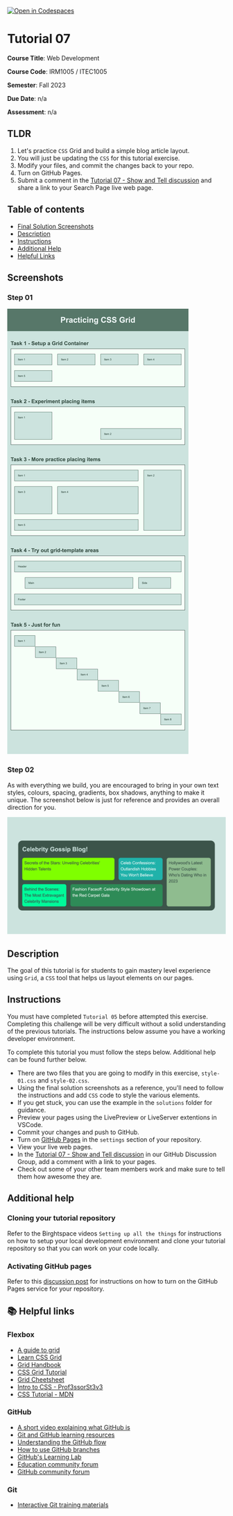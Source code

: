 [![Open in Codespaces](https://classroom.github.com/assets/launch-codespace-7f7980b617ed060a017424585567c406b6ee15c891e84e1186181d67ecf80aa0.svg)](https://classroom.github.com/open-in-codespaces?assignment_repo_id=13232812)
# Tutorial 07

**Course Title**: Web Development

**Course Code**: IRM1005 / ITEC1005

**Semester**: Fall 2023

**Due Date**: n/a

**Assessment**: n/a

## TLDR

1. Let's practice `CSS` Grid and build a simple blog article layout.
2. You will just be updating the `CSS` for this tutorial exercise.
3. Modify your files, and commit the changes back to your repo.
4. Turn on GitHub Pages.
5. Submit a comment in the [Tutorial 07 - Show and Tell discussion](https://github.com/orgs/irm1005-itec1005-fall-2023/discussions/12) and share a link to your Search Page live web page.

## Table of contents

- [Final Solution Screenshots](#screenshots)
- [Description](#description)
- [Instructions](#instructions)
- [Additional Help](#additional-help)
- [Helpful Links](#📚-helpful-links)

## Screenshots

### Step 01

![Screenshot](./images/screenshot-step-01.png)

### Step 02

As with everything we build, you are encouraged to bring in your own text styles, colours, spacing, gradients, box shadows, anything to make it unique. The screenshot below is just for reference and provides an overall direction for you. 

![Screenshot](./images/screenshot-step-02.png)

## Description

The goal of this tutorial is for students to gain mastery level experience using `Grid`, a `CSS` tool that helps us layout elements on our pages.

## Instructions

You must have completed `Tutorial 05` before attempted this exercise. Completing this challenge will be very difficult without a solid understanding of the previous tutorials. The instructions below assume you have a working developer environment.

To complete this tutorial you must follow the steps below. Additional help can be found further below.

- There are two files that you are going to modify in this exercise, `style-01.css` and `style-02.css`.
- Using the final solution screenshots as a reference, you'll need to follow the instructions and add `CSS` code to style the various elements.
- If you get stuck, you can use the example in the `solutions` folder for guidance.
- Preview your pages using the LivePreview or LiveServer extentions in VSCode.
- Commit your changes and push to GitHub.
- Turn on [GitHub Pages](https://github.com/orgs/irm1005-itec1005-fall-2023/discussions/4) in the `settings` section of your repository.
- View your live web pages.
- In the [Tutorial 07 - Show and Tell discussion](https://github.com/orgs/irm1005-itec1005-fall-2023/discussions/12) in our GitHub Discussion Group, add a comment with a link to your pages.
- Check out some of your other team members work and make sure to tell them how awesome they are.

## Additional help

### Cloning your tutorial repository

Refer to the Birghtspace videos `Setting up all the things` for instructions on how to setup your local development environment and clone your tutorial repository so that you can work on your code locally.

### Activating GitHub pages

Refer to this [discussion post](https://github.com/orgs/irm1005-itec1005-fall-2023/discussions/4) for instructions on how to turn on the GitHub Pages service for your repository.

## 📚 Helpful links

### Flexbox

- [A guide to grid](https://css-tricks.com/snippets/css/complete-guide-grid/)
- [Learn CSS Grid](https://learncssgrid.com)
- [Grid Handbook](https://www.freecodecamp.org/news/complete-guide-to-css-grid/)
- [CSS Grid Tutorial](https://developer.mozilla.org/en-US/docs/Web/CSS/CSS_grid_layout)
- [Grid Cheetsheet](https://grid.malven.co)
- [Intro to CSS - Prof3ssorSt3v3](https://www.youtube.com/watch?v=KFKScNHa-8M&list=PLyuRouwmQCjl4wTSNbb8RTKZuyMhoIxBe)
- [CSS Tutorial - MDN](https://developer.mozilla.org/en-US/docs/Web/CSS)

### GitHub

- [A short video explaining what GitHub is](https://www.youtube.com/watch?v=w3jLJU7DT5E&feature=youtu.be)
- [Git and GitHub learning resources](https://docs.github.com/en/github/getting-started-with-github/git-and-github-learning-resources)
- [Understanding the GitHub flow](https://guides.github.com/introduction/flow/)
- [How to use GitHub branches](https://www.youtube.com/watch?v=H5GJfcp3p4Q&feature=youtu.be)
- [GitHub's Learning Lab](https://lab.github.com/)
- [Education community forum](https://education.github.community/)
- [GitHub community forum](https://github.community/)

### Git

- [Interactive Git training materials](https://githubtraining.github.io/training-manual/#/01_getting_ready_for_class)
